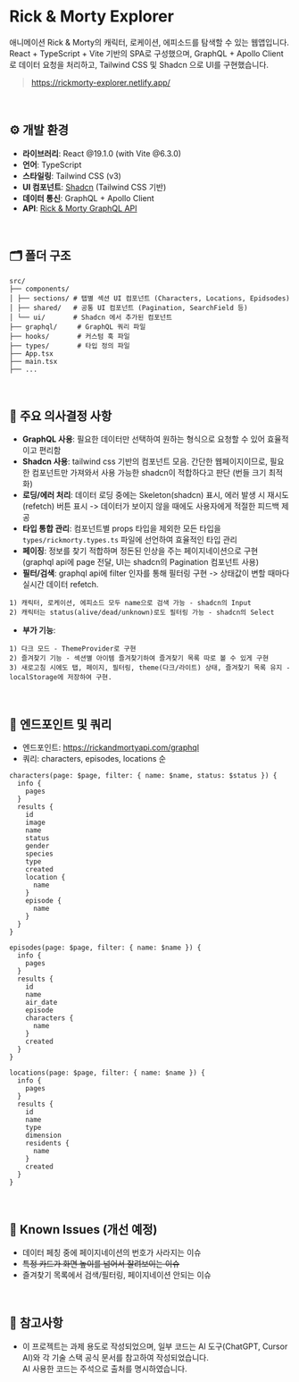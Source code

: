 # Rick & Morty Explorer

애니메이션 Rick & Morty의 캐릭터, 로케이션, 에피소드를 탐색할 수 있는 웹앱입니다. <br/>
React + TypeScript + Vite 기반의 SPA로 구성했으며, GraphQL + Apollo Client로 데이터 요청을 처리하고, Tailwind CSS 및 Shadcn 으로 UI를 구현했습니다.
> https://rickmorty-explorer.netlify.app/

<br/>

## ⚙️ 개발 환경

- **라이브러리**: React @19.1.0 (with Vite @6.3.0)
- **언어**: TypeScript
- **스타일링**: Tailwind CSS (v3)
- **UI 컴포넌트**: [Shadcn](https://ui.shadcn.com) (Tailwind CSS 기반)
- **데이터 통신**: GraphQL + Apollo Client 
- **API**: [Rick & Morty GraphQL API](https://rickandmortyapi.com/graphql)

<br/>

## 🗂️ 폴더 구조

```
src/
├── components/
│ ├── sections/ # 탭별 섹션 UI 컴포넌트 (Characters, Locations, Epidsodes)
│ ├── shared/   # 공통 UI 컴포넌트 (Pagination, SearchField 등)
│ └── ui/       # Shadcn 에서 추가된 컴포넌트
├── graphql/     # GraphQL 쿼리 파일
├── hooks/       # 커스텀 훅 파일
├── types/       # 타입 정의 파일
├── App.tsx
├── main.tsx
├── ...
```

<br/>

## 🧠 주요 의사결정 사항

- **GraphQL 사용**: 필요한 데이터만 선택하여 원하는 형식으로 요청할 수 있어 효율적이고 편리함
- **Shadcn 사용**: tailwind css 기반의 컴포넌트 모음. 간단한 웹페이지이므로, 필요한 컴포넌트만 가져와서 사용 가능한 shadcn이 적합하다고 판단 (번들 크기 최적화)
- **로딩/에러 처리**: 데이터 로딩 중에는 Skeleton(shadcn) 표시, 에러 발생 시 재시도(refetch) 버튼 표시 -> 데이터가 보이지 않을 때에도 사용자에게 적절한 피드백 제공
- **타입 통합 관리**: 컴포넌트별 props 타입을 제외한 모든 타입을 `types/rickmorty.types.ts` 파일에 선언하여 효율적인 타입 관리
- **페이징**: 정보를 찾기 적합하며 정돈된 인상을 주는 페이지네이션으로 구현 (graphql api에 page 전달, UI는 shadcn의 Pagination 컴포넌트 사용)
- **필터/검색**: graphql api에 filter 인자를 통해 필터링 구현 -> 상태값이 변할 때마다 실시간 데이터 refetch.
```
1) 캐릭터, 로케이션, 에피소드 모두 name으로 검색 가능 - shadcn의 Input
2) 캐릭터는 status(alive/dead/unknown)로도 필터링 가능 - shadcn의 Select
```
- **부가 기능**:
```
1) 다크 모드 - ThemeProvider로 구현
2) 즐겨찾기 기능 - 섹션별 아이템 즐겨찾기하여 즐겨찾기 목록 따로 볼 수 있게 구현
3) 새로고침 시에도 탭, 페이지, 필터링, theme(다크/라이트) 상태, 즐겨찾기 목록 유지 - localStorage에 저장하여 구현. 
```


<br/>

## 📍 엔드포인트 및 쿼리

- 엔드포인트: https://rickandmortyapi.com/graphql
- 쿼리: characters, episodes, locations 순
```
characters(page: $page, filter: { name: $name, status: $status }) {
  info {
    pages
  }
  results {
    id
    image
    name
    status
    gender
    species
    type
    created
    location {
      name
    }
    episode {
      name
    }
  }
}
```
```
episodes(page: $page, filter: { name: $name }) {
  info {
    pages
  }
  results {
    id
    name
    air_date
    episode
    characters {
      name
    }
    created
  }
}
```
```
locations(page: $page, filter: { name: $name }) {
  info {
    pages
  }
  results {
    id
    name
    type
    dimension
    residents {
      name
    }
    created
  }
}
```

<br/>

## 🐛 Known Issues (개선 예정)

- 데이터 페칭 중에 페이지네이션의 번호가 사라지는 이슈
- ~~특정 카드가 화면 높이를 넘어서 잘려보이는 이슈~~
- 즐겨찾기 목록에서 검색/필터링, 페이지네이션 안되는 이슈

<br/>

## 📄 참고사항

- 이 프로젝트는 과제 용도로 작성되었으며, 일부 코드는 AI 도구(ChatGPT, Cursor AI)와 각 기술 스택 공식 문서를 참고하여 작성되었습니다.  
  AI 사용한 코드는 주석으로 출처를 명시하였습니다.
